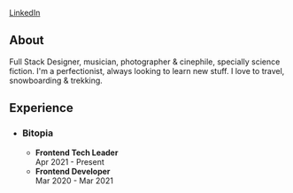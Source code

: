 <a href="https://www.linkedin.com/in/damianothar/">LinkedIn</a>

<h2>About</h1>

<p>
  Full Stack Designer, musician, photographer & cinephile, specially science fiction.
  I'm a perfectionist, always looking to learn new stuff.
  I love to travel, snowboarding & trekking.
</p>

<h2>Experience</h1>

<ul>
  <li>
    <h3>Bitopia</h3>
    <ul>
      <li>
        <strong>Frontend Tech Leader</strong><br>
        Apr 2021 - Present
      </li>
      <li>
        <strong>Frontend Developer</strong><br>
        Mar 2020 - Mar 2021
      </li>
    </ul>
  </li> 
</ul>

